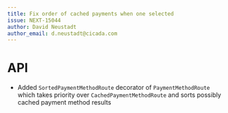```yaml
---
title: Fix order of cached payments when one selected
issue: NEXT-15044
author: David Neustadt
author_email: d.neustadt@cicada.com 
---
```

# API
* Added `SortedPaymentMethodRoute` decorator of `PaymentMethodRoute` which takes priority over `CachedPaymentMethodRoute` and sorts possibly cached payment method results

